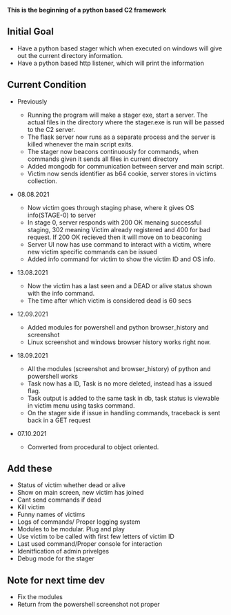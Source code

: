 **This is the beginning of a python based C2 framework**

## Initial Goal
- Have a python based stager which when executed on windows will give out the current directory information.
- Have a python based http listener, which will print the information


## Current Condition
- Previously
	- Running the program will make a stager exe, start a server. The actual files in the directory where the stager.exe is run will be passed to the C2 server.
	- The flask server now runs as a separate process and the server is killed whenever the main script exits.
	- The stager now beacons continuously for commands, when commands given it sends all files in current directory
	- Added mongodb for communication between server and main script.
	- Victim now sends identifier as b64 cookie, server stores in  victims collection.

- 08.08.2021
	- Now victim goes through staging phase, where it gives OS info(STAGE-0) to server
	- In stage 0, server responds with 200 OK menaing successful staging, 302 meaning Victim already registered and 400 for bad request. If 200 OK recieved then it will move on to beaconing
	- Server UI now has use command to interact with a victim, where new victim specific commands can be issued
	- Added info command for victim to show the victim ID and OS info.

- 13.08.2021
	- Now the victim has a last seen and a DEAD or alive status shown with the info command.
	- The time after which victim is considered dead is 60 secs

- 12.09.2021
	- Added modules for powershell and python browser_history and screenshot
	- Linux screenshot and windows browser history works right now.

- 18.09.2021
	- All the modules (screenshot and browser_history) of python and powershell works
	- Task now has a ID, Task is no more deleted, instead has a issued flag.
	- Task output is added to the same task in db, task status is viewable in victim menu using tasks command.
	- On the stager side if issue in handling commands, traceback is sent back in a GET request

- 07.10.2021
	- Converted from procedural to object oriented.


## Add these
- Status of victim whether dead or alive
- Show on main screen, new victim has joined
- Cant send commands if dead
- Kill victim
- Funny names of victims
- Logs of commands/ Proper logging system
- Modules to be modular. Plug and play
- Use victim to be called with first few letters of victim ID
- Last used command/Proper console for interaction
- Idenitfication of admin privelges
- Debug mode for the stager



## Note for next time dev

- Fix the modules
- Return from the powershell screenshot not proper